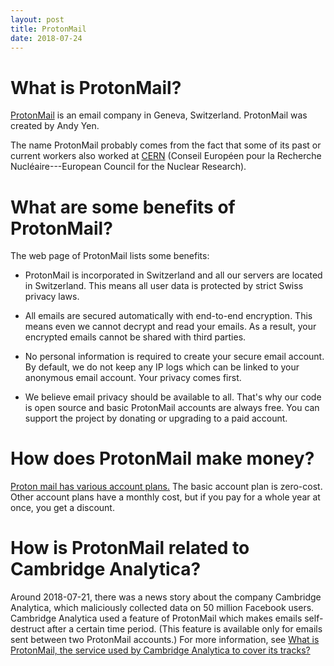 ```yaml
---
layout: post
title: ProtonMail
date: 2018-07-24
---
```


# What is ProtonMail?

[ProtonMail](https://protonmail.com/) is an email company in Geneva, Switzerland. ProtonMail was created by Andy Yen.

The name ProtonMail probably comes from the fact that some of its past or current workers also worked at [CERN](https://home.cern/) (Conseil Européen pour la Recherche Nucléaire---European Council for the Nuclear Research).

# What are some benefits of ProtonMail?

The web page of ProtonMail lists some benefits:

* ProtonMail is incorporated in Switzerland and all our servers are located in Switzerland. This means all user data is protected by strict Swiss privacy laws.

* All emails are secured automatically with end-to-end encryption. This means even we cannot decrypt and read your emails. As a result, your encrypted emails cannot be shared with third parties.

* No personal information is required to create your secure email account. By default, we do not keep any IP logs which can be linked to your anonymous email account. Your privacy comes first.

* We believe email privacy should be available to all. That's why our code is open source and basic ProtonMail accounts are always free. You can support the project by donating or upgrading to a paid account.

# How does ProtonMail make money?

[Proton mail has various account plans.](https://protonmail.com/signup) The basic account plan is zero-cost. Other account plans have a monthly cost, but if you pay for a whole year at once, you get a discount.

# How is ProtonMail related to Cambridge Analytica?

Around 2018-07-21, there was a news story about the company Cambridge Analytica, which maliciously collected data on 50 million Facebook users. Cambridge Analytica used a feature of ProtonMail which makes emails self-destruct after a certain time period. (This feature is available only for emails sent between two ProtonMail accounts.) For more information, see [What is ProtonMail, the service used by Cambridge Analytica to cover its tracks?](https://mashable.com/2018/03/21/what-is-protonmail/#VvovsFJz1iqF)
